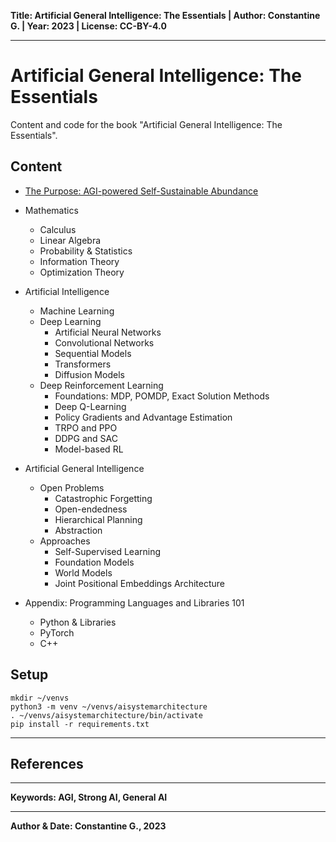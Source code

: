 __Title: Artificial General Intelligence: The Essentials | Author: Constantine G. | Year: 2023 | License: CC-BY-4.0__

---

# Artificial General Intelligence: The Essentials 
Content and code for the book "Artificial General Intelligence: The Essentials".



## Content
- [The Purpose: AGI-powered Self-Sustainable Abundance](00-purpose/00-the-purpose.md)
- Mathematics
  - Calculus
  - Linear Algebra
  - Probability & Statistics
  - Information Theory
  - Optimization Theory
- Artificial Intelligence
  - Machine Learning
  - Deep Learning
    - Artificial Neural Networks
    - Convolutional Networks
    - Sequential Models
    - Transformers
    - Diffusion Models
  - Deep Reinforcement Learning
    - Foundations: MDP, POMDP, Exact Solution Methods
    - Deep Q-Learning
    - Policy Gradients and Advantage Estimation
    - TRPO and PPO
    - DDPG and SAC
    - Model-based RL 
- Artificial General Intelligence
  - Open Problems
    - Catastrophic Forgetting
    - Open-endedness
    - Hierarchical Planning
    - Abstraction
  - Approaches
    - Self-Supervised Learning
    - Foundation Models
    - World Models
    - Joint Positional Embeddings Architecture        

- Appendix: Programming Languages and Libraries 101
  - Python & Libraries
  - PyTorch
  - C++

## Setup
```
mkdir ~/venvs
python3 -m venv ~/venvs/aisystemarchitecture
. ~/venvs/aisystemarchitecture/bin/activate
pip install -r requirements.txt
```

---
## References

---

__Keywords: AGI, Strong AI, General AI__

---
__Author & Date: Constantine G., 2023__

